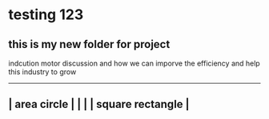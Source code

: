 # testing 123
## this is my new folder for project
 indcution motor discussion and how we can imporve the efficiency and help this industry to grow

 ---------------------------
 |   area        circle    |
 |                         |
 |   square      rectangle |
 ---------------------------
